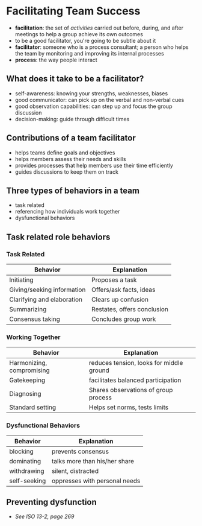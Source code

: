 # Facilitating Team Success

* **facilitation**: the set of _activities_ carried out before, during, and after meetings to help a group achieve its own outcomes
* to be a good facilitator, you're going to be subtle about it
* **facilitator**: someone who is a process consultant; a person who helps the team by monitoring and improving its internal processes
* **process**: the way people interact


## What does it take to be a facilitator?

* self-awareness: knowing your strengths, weaknesses, biases
* good communicator: can pick up on the verbal and non-verbal cues
* good observation capabilities: can step up and focus the group discussion
* decision-making: guide through difficult times


## Contributions of a team facilitator

* helps teams define goals and objectives
* helps members assess their needs and skills
* provides processes that help members use their time efficiently
* guides discussions to keep them on track

## Three types of behaviors in a team

* task related
* referencing how individuals work together
* dysfunctional behaviors

## Task related role behaviors

### Task Related

Behavior                   | Explanation 
---------------------------|---------------------------
Initiating                 | Proposes a task
Giving/seeking information | Offers/ask facts, ideas
Clarifying and elaboration | Clears up confusion
Summarizing                | Restates, offers conclusion
Consensus taking           | Concludes group work

### Working Together

Behavior                  | Explanation 
--------------------------|---------------------------
Harmonizing, compromising | reduces tension, looks for middle ground
Gatekeeping               | facilitates balanced participation
Diagnosing                | Shares observations of group process
Standard setting          | Helps set norms, tests limits

### Dysfunctional Behaviors

Behavior     | Explanation 
-------------|---------------------------
blocking     | prevents consensus
dominating   | talks more than his/her share
withdrawing  | silent, distracted
self-seeking | oppresses with personal needs

## Preventing dysfunction

* _See ISO 13-2, page 269_